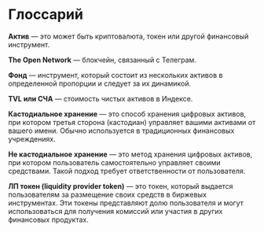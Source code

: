 # Глоссарий

**Актив** — это может быть криптовалюта, токен или другой финансовый инструмент. <a name="актив"></a>

**The Open Network** — блокчейн, связанный с Телеграм. <a name="тон-блокчейн"></a>

**Фонд** — инструмент, который состоит из нескольких активов в определенной пропорции и следует за их динамикой. <a name="etf"></a>

**TVL или СЧА** — стоимость чистых активов в Индексе. <a name="tvl"></a>

**Кастодиальное хранение** — это способ хранения цифровых активов, при котором третья сторона (кастодиан) управляет вашими активами от вашего имени. Обычно используется в традиционных финансовых учреждениях. <a name="кастодиальное-хранение"></a>

**Не кастодиальное хранение** — это метод хранения цифровых активов, при котором пользователь самостоятельно управляет своими средствами. Такой подход требует ответственности от пользователя. <a name="не-кастодиальное-хранение"></a>

**ЛП токен (liquidity provider token)** — это токен, который выдается пользователям за размещение своих средств в биржевых инструментах. Эти токены представляют долю пользователя и могут использоваться для получения комиссий или участия в других финансовых продуктах. <a name="лп-токен"></a>
